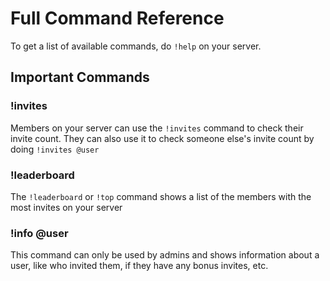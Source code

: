 # Full Command Reference

To get a list of available commands, do `!help` on your server.

## Important Commands

### !invites

Members on your server can use the `!invites` command to check their invite count. They can also use it to check someone else's invite count by doing `!invites @user`

### !leaderboard

The `!leaderboard` or `!top` command shows a list of the members with the most invites on your server

### !info @user

This command can only be used by admins and shows information about a user, like who invited them, if they have any bonus invites, etc.

